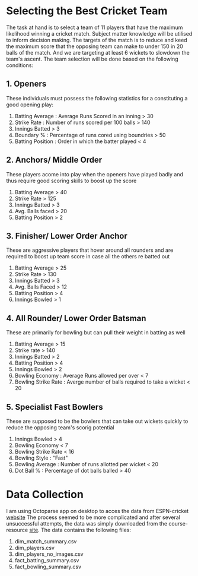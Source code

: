 # Selecting the Best Cricket Team 
The task at hand is to select a team of 11 players that have the maximum likelihood winning a cricket match. Subject matter knowledge will be utilised to inform decision making.
The targets of the match is to reduce and keed the maximum score that the opposing team can make to under 150 in 20 balls of the match. And we are targeting at least 6 wickets to slowdown the team's ascent. The team selection will be done based on the following conditions:

## 1. Openers 
These individuals must possess the following statistics for a constituting a good opening play:
1. Batting Average : Average Runs Scored in an inning > 30
2. Strike Rate : Number of runs scored per 100 balls > 140
3. Innings Batted > 3
4. Boundary % : Percentage of runs cored using boundries > 50
5. Batting Position : Order in which the batter played < 4

## 2. Anchors/ Middle Order
These players acome into play when the openers have played badly and thus require good scoring skills to boost up the score
1. Batting Average > 40
2. Strike Rate > 125
3. Innings Batted > 3
4. Avg. Balls faced > 20
5. Batting Position > 2

## 3. Finisher/ Lower Order Anchor
These are aggressive players that hover around all rounders and are required to boost up team score in case all the others re batted out
1. Batting Average > 25
2. Strike Rate > 130
3. Innings Batted > 3
4. Avg. Balls Faced > 12
5. Batting Position > 4
6. Innings Bowled > 1

## 4. All Rounder/ Lower Order Batsman
These are primarily for bowling but can pull their weight in batting as well
1. Batting Average > 15
2. Strike rate > 140
3. Innings Batted > 2
4. Batting Position > 4
5. Innings Bowled > 2
6. Bowling Economy : Average Runs allowed per over < 7
7. Bowling Strike Rate : Averge number of balls required to take a wicket < 20

## 5. Specialist Fast Bowlers
These are supposed to be the bowlers that can take out wickets quickly to reduce the opposing team's scorig potential
1. Innings Bowled > 4
2. Bowling Economy < 7
3. Bowling Strike Rate < 16
4. Bowling Style : "Fast"
5. Bowling Average : Number of runs allotted per wicket < 20
6. Dot Ball % : Percentage of dot balls balled > 40

# Data Collection 
I am using Octoparse app on desktop to acces the data from ESPN-cricket [website](https://www.espncricinfo.com/ci/engine/series/index.html?season=2022%2F23;view=season)
The process seemed to be more complicated and after several unsuccessful attempts, the data was simply downloaded from the course-resource [site](https://codebasics.io/resources/data-analytics-project-for-beginners). The data contains the following files:
1. dim_match_summary.csv
2. dim_players.csv
3. dim_players_no_images.csv
4. fact_batting_summary.csv
5. fact_bowling_summary.csv


